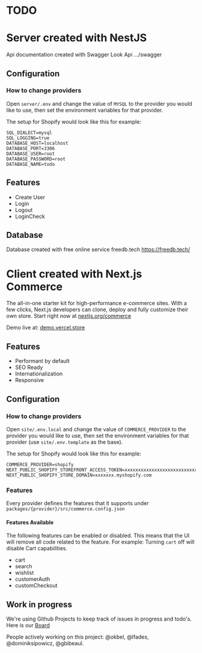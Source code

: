 # TODO

# Server created with NestJS
 Api documentation created with Swagger
Look Api .../swagger

## Configuration

### How to change providers

Open `server/.env` and change the value of `MYSQL` to the provider you would like to use, then set the environment variables for that provider.

The setup for Shopify would look like this for example:

```
SQL_DIALECT=mysql
SQL_LOGGING=true
DATABASE_HOST=localhost
DATABASE_PORT=3306
DATABASE_USER=root
DATABASE_PASSWORD=root
DATABASE_NAME=todo
```

## Features

- Create User
- Login
- Logout
- LoginCheck

## Database 

Database created with free online service freedb.tech
https://freedb.tech/

# Client created with Next.js Commerce

The all-in-one starter kit for high-performance e-commerce sites. With a few clicks, Next.js developers can clone, deploy and fully customize their own store.
Start right now at [nextjs.org/commerce](https://nextjs.org/commerce)

Demo live at: [demo.vercel.store](https://demo.vercel.store/)

## Features

- Performant by default
- SEO Ready
- Internationalization
- Responsive


## Configuration

### How to change providers

Open `site/.env.local` and change the value of `COMMERCE_PROVIDER` to the provider you would like to use, then set the environment variables for that provider (use `site/.env.template` as the base).

The setup for Shopify would look like this for example:

```
COMMERCE_PROVIDER=shopify
NEXT_PUBLIC_SHOPIFY_STOREFRONT_ACCESS_TOKEN=xxxxxxxxxxxxxxxxxxxxxxxxxxxx
NEXT_PUBLIC_SHOPIFY_STORE_DOMAIN=xxxxxxx.myshopify.com
```

### Features

Every provider defines the features that it supports under `packages/{provider}/src/commerce.config.json`

#### Features Available

The following features can be enabled or disabled. This means that the UI will remove all code related to the feature.
For example: Turning `cart` off will disable Cart capabilities.

- cart
- search
- wishlist
- customerAuth
- customCheckout

## Work in progress

We're using Github Projects to keep track of issues in progress and todo's. Here is our [Board](https://github.com/vercel/commerce/projects/1)

People actively working on this project: @okbel, @lfades, @dominiksipowicz, @gbibeaul.
